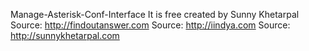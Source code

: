 Manage-Asterisk-Conf-Interface
It is free created by Sunny Khetarpal 
Source: http://findoutanswer.com 
Source: http://iindya.com 
Source: http://sunnykhetarpal.com
